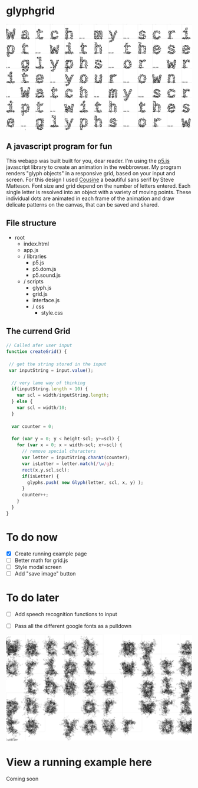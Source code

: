 # glyphgrid 

![glyphgrid](img/342_glyphs_matthias_jaeger.jpg)

## A javascript program for fun
This webapp was built built for you, dear reader. I'm using the [p5.js](https://p5js.org/) javascript library to create an animation in the webbrowser. My program renders "glyph objects" in a responsive grid, based on your input and screen. For this design I used [Cousine](https://fonts.google.com/specimen/Cousine?selection.family=Cousine) a beautiful sans serif by Steve Matteson. Font size and grid depend on the number of letters entered. Each single letter is resolved into an object with a variety of moving points. These individual dots are animated in each frame of the animation and draw delicate patterns on the canvas, that can be saved and shared.

## File structure 

- root
  - index.html
  - app.js  
  - / libraries
    - p5.js
    - p5.dom.js
    - p5.sound.js
  - / scripts
    - glyph.js
    - grid.js
    - interface.js
    - / css
      - style.css

## The currend Grid
```javascript
// Called afer user input
function createGrid() {
 
 // get the string stored in the input
 var inputString = input.value();

  // very lame way of thinking
  if(inputString.length < 10) {
    var scl = width/inputString.length; 
  } else {
    var scl = width/10; 
  }

  var counter = 0;

  for (var y = 0; y < height-scl; y+=scl) {
    for (var x = 0; x < width-scl; x+=scl) {
      // remove special characters
      var letter = inputString.charAt(counter);
      var isLetter = letter.match(/\w/g);
      rect(x,y,scl,scl);
      if(isLetter) {
        glyphs.push( new Glyph(letter, scl, x, y) ); 
      } 
      counter++;
    }
  } 
}
```


# To do now
- [x] Create running example page
- [ ] Better math for grid.js
- [ ] Style modal screen
- [ ] Add "save image" button

# To do later
- [ ] Add speech recognition functions to input
- [ ] Pass all the different google fonts as a pulldown


![glyphgrid](img/889_glyphs_matthias_jaeger.jpg)

# View a running example here
Coming soon
